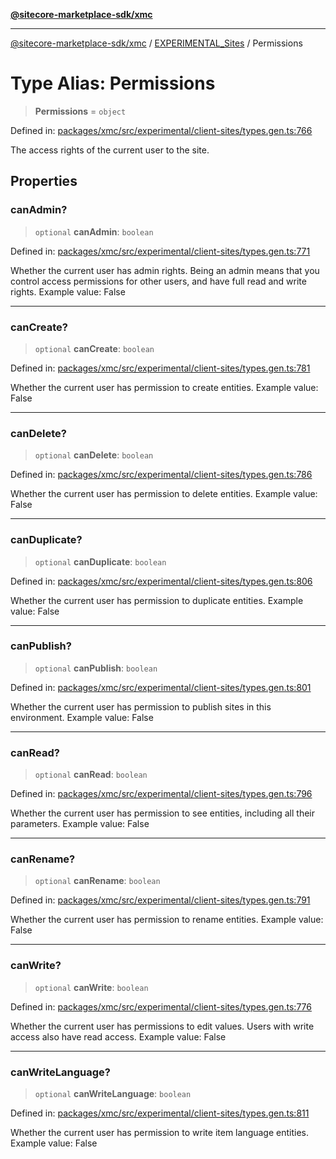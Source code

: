 [**@sitecore-marketplace-sdk/xmc**](../../../../README.md)

***

[@sitecore-marketplace-sdk/xmc](../../../../README.md) / [EXPERIMENTAL\_Sites](../README.md) / Permissions

# Type Alias: Permissions

> **Permissions** = `object`

Defined in: [packages/xmc/src/experimental/client-sites/types.gen.ts:766](https://github.com/Sitecore/marketplace-sdk/blob/main/packages/xmc/src/experimental/client-sites/types.gen.ts#L766)

The access rights of the current user to the site.

## Properties

### canAdmin?

> `optional` **canAdmin**: `boolean`

Defined in: [packages/xmc/src/experimental/client-sites/types.gen.ts:771](https://github.com/Sitecore/marketplace-sdk/blob/main/packages/xmc/src/experimental/client-sites/types.gen.ts#L771)

Whether the current user has admin rights. Being an admin means that you control access permissions for other users, and have full read and write rights.
Example value: False

***

### canCreate?

> `optional` **canCreate**: `boolean`

Defined in: [packages/xmc/src/experimental/client-sites/types.gen.ts:781](https://github.com/Sitecore/marketplace-sdk/blob/main/packages/xmc/src/experimental/client-sites/types.gen.ts#L781)

Whether the current user has permission to create entities.
Example value: False

***

### canDelete?

> `optional` **canDelete**: `boolean`

Defined in: [packages/xmc/src/experimental/client-sites/types.gen.ts:786](https://github.com/Sitecore/marketplace-sdk/blob/main/packages/xmc/src/experimental/client-sites/types.gen.ts#L786)

Whether the current user has permission to delete entities.
Example value: False

***

### canDuplicate?

> `optional` **canDuplicate**: `boolean`

Defined in: [packages/xmc/src/experimental/client-sites/types.gen.ts:806](https://github.com/Sitecore/marketplace-sdk/blob/main/packages/xmc/src/experimental/client-sites/types.gen.ts#L806)

Whether the current user has permission to duplicate entities.
Example value: False

***

### canPublish?

> `optional` **canPublish**: `boolean`

Defined in: [packages/xmc/src/experimental/client-sites/types.gen.ts:801](https://github.com/Sitecore/marketplace-sdk/blob/main/packages/xmc/src/experimental/client-sites/types.gen.ts#L801)

Whether the current user has permission to publish sites in this environment.
Example value: False

***

### canRead?

> `optional` **canRead**: `boolean`

Defined in: [packages/xmc/src/experimental/client-sites/types.gen.ts:796](https://github.com/Sitecore/marketplace-sdk/blob/main/packages/xmc/src/experimental/client-sites/types.gen.ts#L796)

Whether the current user has permission to see entities, including all their parameters.
Example value: False

***

### canRename?

> `optional` **canRename**: `boolean`

Defined in: [packages/xmc/src/experimental/client-sites/types.gen.ts:791](https://github.com/Sitecore/marketplace-sdk/blob/main/packages/xmc/src/experimental/client-sites/types.gen.ts#L791)

Whether the current user has permission to rename entities.
Example value: False

***

### canWrite?

> `optional` **canWrite**: `boolean`

Defined in: [packages/xmc/src/experimental/client-sites/types.gen.ts:776](https://github.com/Sitecore/marketplace-sdk/blob/main/packages/xmc/src/experimental/client-sites/types.gen.ts#L776)

Whether the current user has permissions to edit values. Users with write access also have read access.
Example value: False

***

### canWriteLanguage?

> `optional` **canWriteLanguage**: `boolean`

Defined in: [packages/xmc/src/experimental/client-sites/types.gen.ts:811](https://github.com/Sitecore/marketplace-sdk/blob/main/packages/xmc/src/experimental/client-sites/types.gen.ts#L811)

Whether the current user has permission to write item language entities.
Example value: False
